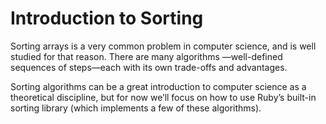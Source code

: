 # Introduction to Sorting

Sorting arrays is a very common problem in computer science, and is well studied for that reason. There are many algorithms —well-defined sequences of steps—each with its own trade-offs and advantages.

Sorting algorithms can be a great introduction to computer science as a theoretical discipline, but for now we’ll focus on how to use Ruby’s built-in sorting library (which implements a few of these algorithms).
